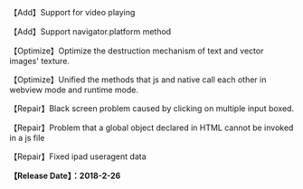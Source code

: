 【Add】Support for video playing

【Add】Support navigator.platform method

【Optimize】Optimize the destruction mechanism of text and vector images' texture.

【Optimize】Unified the methods that js and native call each other in webview mode and runtime mode.

【Repair】Black screen problem caused by clicking on multiple input boxed.

【Repair】Problem that a global object declared in HTML cannot be invoked in a js file

【Repair】Fixed ipad useragent data

**【Release Date】：2018-2-26**